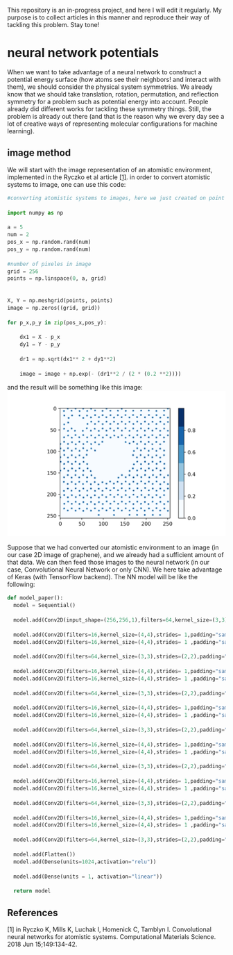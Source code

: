 This repository is an in-progress project, and here I will edit it regularly. My purpose is to collect articles in this manner and reproduce their way of tackling this problem. Stay tone!

# neural network potentials
When we want to take advantage of a neural network to construct a potential energy surface (how atoms see their neighbors! and interact with them), we should consider the physical system symmetries. We already know that we should take translation, rotation, permutation, and reflection symmetry for a problem such as potential energy into account. People already did different works for tackling these symmetry things. Still, the problem is already out there (and that is the reason why we every day see a lot of creative ways of representing molecular configurations for machine learning).

## image method

We will start with the image representation of an atomistic environment, implemented in the Ryczko et al article 
[[1]](#1). in order to convert atomistic systems to image, one can use this code:


```python
#converting atomistic systems to images, here we just created on point (with positions x and y)

import numpy as np

a = 5
num = 2
pos_x = np.random.rand(num)
pos_y = np.random.rand(num)

#number of pixeles in image
grid = 256
points = np.linspace(0, a, grid)


X, Y = np.meshgrid(points, points)
image = np.zeros((grid, grid))

for p_x,p_y in zip(pos_x,pos_y):

    dx1 = X - p_x
    dy1 = Y - p_y

    dr1 = np.sqrt(dx1** 2 + dy1**2)

    image = image + np.exp(- (dr1**2 / (2 * (0.2 **2))))
```
and the result will be something like this image:
![Alt text](images/graphene_image.png?raw=true "Title")

Suppose that we had converted our atomistic environment to an image (in our case 2D image of graphene), and we already had a sufficient amount of that data. We can then feed those images to the neural network (in our case, Convolutional Neural Network or only CNN). We here take advantage of Keras (with TensorFlow backend). The NN model will be like the following:

```python
def model_paper():
  model = Sequential()

  model.add(Conv2D(input_shape=(256,256,1),filters=64,kernel_size=(3,3),strides=(2,2),padding="same", activation="relu"))

  model.add(Conv2D(filters=16,kernel_size=(4,4),strides= 1,padding="same", activation="relu"))
  model.add(Conv2D(filters=16,kernel_size=(4,4),strides= 1 ,padding="same", activation="relu"))

  model.add(Conv2D(filters=64,kernel_size=(3,3),strides=(2,2),padding="same", activation="relu"))

  model.add(Conv2D(filters=16,kernel_size=(4,4),strides= 1,padding="same", activation="relu"))
  model.add(Conv2D(filters=16,kernel_size=(4,4),strides= 1 ,padding="same", activation="relu"))

  model.add(Conv2D(filters=64,kernel_size=(3,3),strides=(2,2),padding="same", activation="relu"))

  model.add(Conv2D(filters=16,kernel_size=(4,4),strides= 1,padding="same", activation="relu"))
  model.add(Conv2D(filters=16,kernel_size=(4,4),strides= 1 ,padding="same", activation="relu"))

  model.add(Conv2D(filters=64,kernel_size=(3,3),strides=(2,2),padding="same", activation="relu"))

  model.add(Conv2D(filters=16,kernel_size=(4,4),strides= 1,padding="same", activation="relu"))
  model.add(Conv2D(filters=16,kernel_size=(4,4),strides= 1 ,padding="same", activation="relu"))

  model.add(Conv2D(filters=64,kernel_size=(3,3),strides=(2,2),padding="same", activation="relu"))

  model.add(Conv2D(filters=16,kernel_size=(4,4),strides= 1,padding="same", activation="relu"))
  model.add(Conv2D(filters=16,kernel_size=(4,4),strides= 1 ,padding="same", activation="relu"))

  model.add(Conv2D(filters=64,kernel_size=(3,3),strides=(2,2),padding="same", activation="relu"))

  model.add(Conv2D(filters=16,kernel_size=(4,4),strides= 1,padding="same", activation="relu"))
  model.add(Conv2D(filters=16,kernel_size=(4,4),strides= 1 ,padding="same", activation="relu"))

  model.add(Conv2D(filters=64,kernel_size=(3,3),strides=(2,2),padding="same", activation="relu"))

  model.add(Flatten())
  model.add(Dense(units=1024,activation="relu"))

  model.add(Dense(units = 1, activation="linear"))

  return model
```


## References
<a id="1">[1]</a> 
in Ryczko K, Mills K, Luchak I, Homenick C, Tamblyn I. Convolutional neural networks for atomistic systems. Computational Materials Science. 2018 Jun 15;149:134-42.

